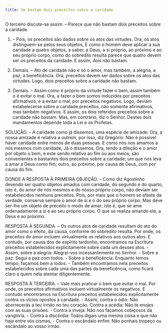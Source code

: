 ```yaml
---
title: Se bastam dois preceitos sobre a caridade
---
```


O terceiro discute-se assim. – Parece que não bastam dois preceitos sobre a caridade.  

1. – Pois, os preceitos são dados sobre os atos das virtudes. Ora, os atos distinguem-se pelos seus objetos, E como o homem deve aplicar a sua caridade a quatro objetos, a saber, a Deus, a si próprio, ao próximo e ao seu próprio corpo, como do sobredito resulta parece que quatro devem ser os preceitos da caridade. E assim, dois não bastam.  

2. Demais. – Ato de caridade não é só o amor, mas também, a alegria, a paz, a beneficência. Ora, preceitos devem ser dados sobre os atos das virtudes. Logo, dois preceitos sobre a caridade não bastam.  

3. Demais. – Assim como é próprio da virtude fazer o bem, assim também o é evitar o mal. Ora, a fazer o bem somos induzidos por preceitos afirmativos; e a evitar o mal, por preceitos negativos. Logo, deviam estabelecerse sobre a caridade preceitos, não somente afirmativos, mas também negativos. E assim, os dois referidos preceitos sobre a caridade não bastam.  Mas, em contrário, diz o Senhor. Destes dois mandamentos depende toda a Lei e os Profetas.  

SOLUÇÃO. – A caridade como já dissemos, uma espécie de amizade. Ora, a nossa amizade é relativa a outrem; por isso, diz Gregório: Não é possível haver caridade entre menos de duas pessoas. E como nós nos amamos a nós mesmos com caridade, Já o dissemos. Ora, tendo a dileção e o amor por objeto o bem, e este sendo relativo ao fim ou aos meios, são convenientes e bastantes dois preceitos sobre a caridade; um que nos leva a amar a Deus como fim; outro, ao próximo, por causa de Deus, com por causa do fim.  

DONDE A RESPOSTA À PRIMEIRA OBJEÇÃO. – Como diz Agostinho devendo ser quatro objetos amados com caridade, do segundo e do quarto, isto é, do amor de nós mesmos e do nosso próprio corpo, não deviam ser estabelecidos nenhuns preceitos. Pois, por mais que o homem se afaste da verdade, conserva sempre o amor de si e o do seu próprio corpo. Mas deve ser-lhe um objeto de preceito o modo de amar; isto é, que se ame ordenadamente a si e ao seu próprio corpo. O que se realiza amando ele, a Deus e ao próximo.  

RESPOSTA À SEGUNDA. – Os outros atos de caridade resultam do ato do amor como o efeito, da causa, conforme do sobredito resulta. Por onde, os preceitos do amor incluem virtualmente os relativos aos outros atos. E contudo, por causa dos de espírito tardonho, encontramos na Escritura preceitos estabelecidos explicitamente sobre cada um desses atos. - Assim, sobre a alegria: Alegrai-vos incessantemente no Senhor. - Sobre a paz: Segui a paz com todos. - Sobre a beneficência: Enquanto temos tempo, façamos bem a todos. - Também encontramos nela preceitos estabelecidos sobre cada uma das partes da beneficência, como ficará claro a quem nela atentar diligentemente.  

RESPOSTA À TERCEIRA. – Vale mais praticar o bem que evitar o mal. Por onde, os preceitos afirmativos incluem virtualmente os negativos. E contudo encontramos na Escritura preceitos estabelecidos explicitamente contra os vícios opostos à caridade. - Assim, contra o ódio: Não aborrecerás a teu irmão no teu coração. Contra a acédia: Não te enojes com as suas prisões. - Contra a inveja: Não nos façamos cobiçosos da vanglória. - Contra a discórdia: Todos digais uma mesma coisa e que não haja entre vós cismas, - Contra o escândalo enfim: Não ponhais tropeço ou escândalo ao vosso irmão.